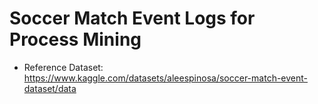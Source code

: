 # Soccer Match Event Logs for Process Mining

- Reference Dataset: https://www.kaggle.com/datasets/aleespinosa/soccer-match-event-dataset/data